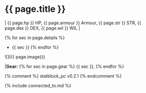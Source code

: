 # {{ page.title }}

| {{ page.hp }} HP, {{ page.armour }} Armour, {{ page.str }} STR, {{ page.dex }} DEX, {{ page.wil }} WIL |

{% for sec in page.details %} 
- {{ sec }}  {% endfor %}

![]({{ page.image}})

|**Gear:** {% for sec in page.gear %} {{ sec }}, {% endfor %}

{% comment %}
statblock_pc v0.2.1
{% endcomment %}

{% include connected_to.md %}